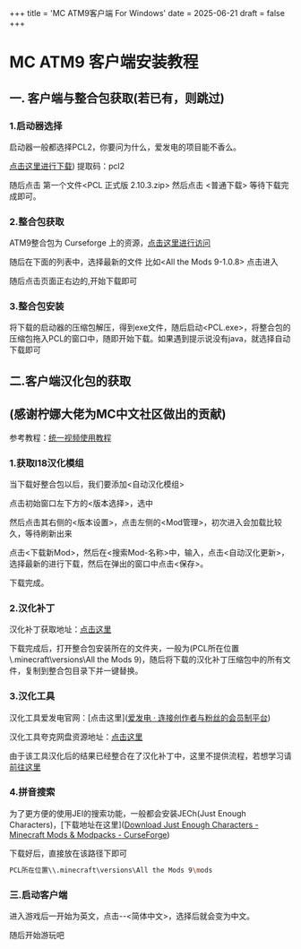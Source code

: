 +++
title = 'MC ATM9客户端 For Windows'
date = 2025-06-21
draft = false
+++


# MC ATM9 客户端安装教程

## 一. 客户端与整合包获取(若已有，则跳过)

### 1.启动器选择

启动器一般都选择PCL2，你要问为什么，爱发电的项目能不香么。

[点击这里进行下载]([[PCL最新正式版](https://ltcat.lanzouv.com/b0aj6gsid))) 提取码：pcl2

随后点击 第一个文件<PCL 正式版 2.10.3.zip>  然后点击  <普通下载> 等待下载完成即可。

### 2.整合包获取

ATM9整合包为 Curseforge 上的资源，[点击这里进行访问](https://www.curseforge.com/minecraft/modpacks/all-the-mods-9/files/all?page=1&pageSize=20) 

随后在下面的列表中，选择最新的文件 比如<All the Mods 9-1.0.8> 点击进入

随后点击页面正右边的<Dounload>,开始下载即可

### 3.整合包安装

将下载的启动器的压缩包解压，得到exe文件，随后启动<PCL.exe>，将整合包的压缩包拖入PCL的窗口中，随即开始下载。如果遇到提示说没有java，就选择自动下载即可

## 二.客户端汉化包的获取

## (感谢柠娜大佬为MC中文社区做出的贡献)

参考教程：[统一视频使用教程](https://www.bilibili.com/video/BV1Hw41157sq)

### 1.获取I18汉化模组

当下载好整合包以后，我们要添加<自动汉化模组>

点击初始窗口左下方的<版本选择>，选中<ATM9>

然后点击其右侧的<版本设置>，点击左侧的<Mod管理>，初次进入会加载比较久，等待刷新出来

点击<下载新Mod>，然后在<搜索Mod-名称>中，输入<i18>，点击<自动汉化更新>，选择最新的进行下载，然后在弹出的窗口中点击<保存>。

下载完成。

### 2.汉化补丁

汉化补丁获取地址：[点击这里](https://pan.quark.cn/s/728caf412ee1) 

下载完成后，打开整合包安装所在的文件夹，一般为(PCL所在位置\\.minecraft\versions\All the Mods 9)，随后将下载的汉化补丁压缩包中的所有文件，复制到整合包目录下并一键替换。

### 3.汉化工具

汉化工具爱发电官网：[点击这里]([爱发电 · 连接创作者与粉丝的会员制平台](https://ifdian.net/a/ningna?tab=feed))

汉化工具夸克网盘资源地址：[点击这里](%5B%E5%A4%B8%E5%85%8B%E7%BD%91%E7%9B%98%E5%88%86%E4%BA%AB%5D(https://pan.quark.cn/s/728caf412ee1#/list/share))

由于该工具汉化后的结果已经整合在了汉化补丁中，这里不提供流程，若想学习请[前往这里](https://www.bilibili.com/video/BV1WW4y1Z7cU/?spm_id_from=333.337.search-card.all.click&vd_source=1ea9ebc6d09911a607e42b0401057c5a) 

### 4.拼音搜索

为了更方便的使用JEI的搜索功能，一般都会安装JECh(Just Enough Characters)，[下载地址在这里]([Download Just Enough Characters - Minecraft Mods &amp; Modpacks - CurseForge](https://www.curseforge.com/minecraft/mc-mods/just-enough-characters/download/5543190)) 

下载好后，直接放在该路径下即可

```bash
PCL所在位置\\.minecraft\versions\All the Mods 9\mods
```



### 三.启动客户端

进入游戏后一开始为英文，点击<options>-<language>-<简体中文>，选择后就会变为中文。

随后开始游玩吧

